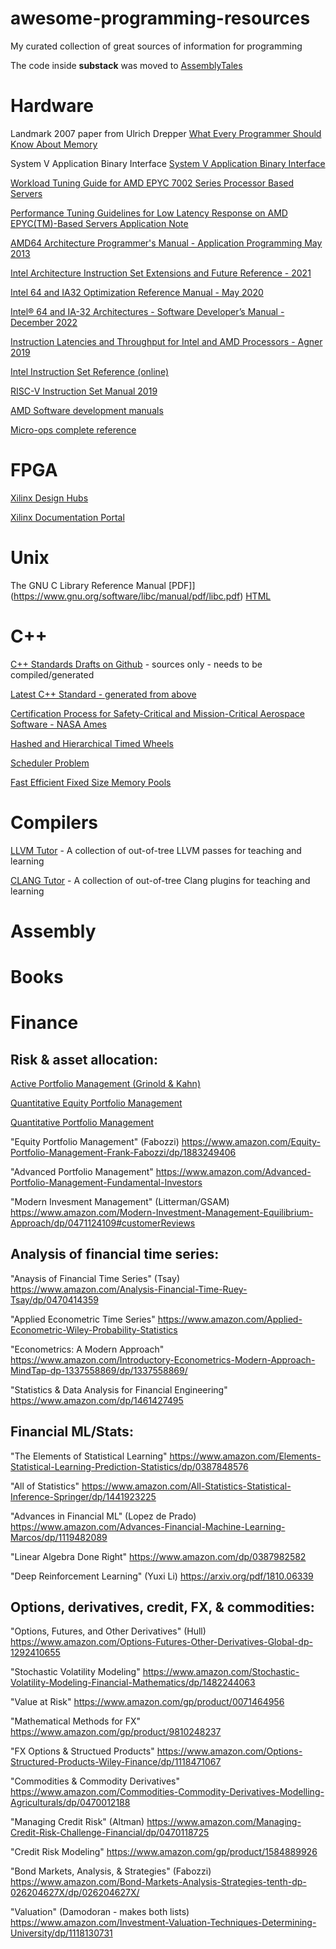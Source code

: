 # awesome-programming-resources

My curated collection of great sources of information for programming

The code inside **substack** was moved to [AssemblyTales](https://github.com/HFTrader/AssemblyTales)

# Hardware 
Landmark 2007 paper from Ulrich Drepper 
[What Every Programmer Should Know About Memory](papers/cpumemory.pdf)

System V Application Binary Interface 
[System V Application Binary Interface](papers/x86-64-psABI-1.0.pdf)

[Workload Tuning Guide for AMD EPYC 7002 Series Processor Based Servers](https://developer.amd.com/wp-content/resources/56745_0.75.pdf)

[Performance Tuning Guidelines for Low Latency Response on AMD EPYC(TM)-Based Servers Application Note](https://www.amd.com/system/files/TechDocs/56263-EPYC-performance-tuning-app-note.pdf)

[AMD64 Architecture Programmer's Manual - Application Programming May 2013](papers/24592_APM_v11.pdf)

[Intel Architecture Instruction Set Extensions and Future Reference - 2021](papers/architecture-instruction-set-extensions-programming-reference.pdf)

[Intel 64 and IA32 Optimization Reference Manual - May 2020](papers/64-ia-32-architectures-optimization-manual.pdf)

[Intel® 64 and IA-32 Architectures - Software Developer’s Manual - December 2022](papers/325462-sdm-vol-1-2abcd-3abcd.pdf)

[Instruction Latencies and Throughput for Intel and AMD Processors - Agner 2019](papers/x86-timing.pdf)

[Intel Instruction Set Reference (online)](https://www.intel.com/content/www/us/en/docs/programmable/683836/current/instruction-set-reference-37798.html)

[RISC-V Instruction Set Manual 2019](papers/riscv-spec.pdf)

[AMD Software development manuals](https://developer.amd.com/resources/developer-guides-manuals/)

[Micro-ops complete reference](https://uops.info/)

# FPGA

[Xilinx Design Hubs](https://www.xilinx.com/support/documentation-navigation/design-hubs.html)

[Xilinx Documentation Portal](https://docs.xilinx.com/home)

# Unix

The GNU C Library Reference Manual [PDF]](https://www.gnu.org/software/libc/manual/pdf/libc.pdf) [HTML](https://www.gnu.org/software/libc/manual/html_mono/libc.html)

# C++

[C++ Standards Drafts on Github](https://github.com/cplusplus/draft) - sources only - needs to be compiled/generated

[Latest C++ Standard - generated from above](https://eel.is/c++draft/)

[Certification Process for Safety-Critical and Mission-Critical Aerospace Software - NASA Ames](papers/20040014965.pdf)

[Hashed and Hierarchical Timed Wheels](papers/sosp87-timing-wheels.pdf)

[Scheduler Problem](papers/scheduler_problem.png)

[Fast Efficient Fixed Size Memory Pools](papers/computation_tools_2012_1_10_80006.pdf)

# Compilers

[LLVM Tutor](https://github.com/banach-space/llvm-tutor) - A collection of out-of-tree LLVM passes for teaching and learning 

[CLANG Tutor](https://github.com/banach-space/clang-tutor) - A collection of out-of-tree Clang plugins for teaching and learning 


# Assembly

# Books

# Finance

## Risk & asset allocation: 

[Active Portfolio Management (Grinold & Kahn)](https://www.amazon.com/Active-Portfolio-Management-Quantitative-Controlling/dp/0070248826)

[Quantitative Equity Portfolio Management]( https://www.amazon.com/Quantitative-Equity-Portfolio-Management-Second-ebook/dp/B09KF52TKD)

[Quantitative Portfolio Management](https://www.amazon.com/Quantitative-Portfolio-Management-Statistical-Arbitrage )

"Equity Portfolio Management" (Fabozzi) https://www.amazon.com/Equity-Portfolio-Management-Frank-Fabozzi/dp/1883249406 

"Advanced Portfolio Management" https://www.amazon.com/Advanced-Portfolio-Management-Fundamental-Investors

"Modern Invesment Management" (Litterman/GSAM) https://www.amazon.com/Modern-Investment-Management-Equilibrium-Approach/dp/0471124109#customerReviews 

## Analysis of financial time series:

"Anaysis of Financial Time Series" (Tsay) https://www.amazon.com/Analysis-Financial-Time-Ruey-Tsay/dp/0470414359

"Applied Econometric Time Series" https://www.amazon.com/Applied-Econometric-Wiley-Probability-Statistics 

"Econometrics: A Modern Approach" https://www.amazon.com/Introductory-Econometrics-Modern-Approach-MindTap-dp-1337558869/dp/1337558869/

"Statistics & Data Analysis for Financial Engineering" https://www.amazon.com/dp/1461427495

## Financial ML/Stats:

"The Elements of Statistical Learning" https://www.amazon.com/Elements-Statistical-Learning-Prediction-Statistics/dp/0387848576

"All of Statistics" https://www.amazon.com/All-Statistics-Statistical-Inference-Springer/dp/1441923225 

"Advances in Financial ML" (Lopez de Prado) https://www.amazon.com/Advances-Financial-Machine-Learning-Marcos/dp/1119482089

"Linear Algebra Done Right" https://www.amazon.com/dp/0387982582

"Deep Reinforcement Learning" (Yuxi Li) https://arxiv.org/pdf/1810.06339

## Options, derivatives, credit, FX, & commodities: 

"Options, Futures, and Other Derivatives" (Hull) https://www.amazon.com/Options-Futures-Other-Derivatives-Global-dp-1292410655

"Stochastic Volatility Modeling" https://www.amazon.com/Stochastic-Volatility-Modeling-Financial-Mathematics/dp/1482244063

"Value at Risk" https://www.amazon.com/gp/product/0071464956

"Mathematical Methods for FX" https://www.amazon.com/gp/product/9810248237

"FX Options & Structued Products" https://www.amazon.com/Options-Structured-Products-Wiley-Finance/dp/1118471067 

"Commodities & Commodity Derivatives" https://www.amazon.com/Commodities-Commodity-Derivatives-Modelling-Agriculturals/dp/0470012188 

"Managing Credit Risk" (Altman) https://www.amazon.com/Managing-Credit-Risk-Challenge-Financial/dp/0470118725 

"Credit Risk Modeling" https://www.amazon.com/gp/product/1584889926

"Bond Markets, Analysis, & Strategies" (Fabozzi) https://www.amazon.com/Bond-Markets-Analysis-Strategies-tenth-dp-026204627X/dp/026204627X/ 

"Valuation" (Damodoran - makes both lists) https://www.amazon.com/Investment-Valuation-Techniques-Determining-University/dp/1118130731
